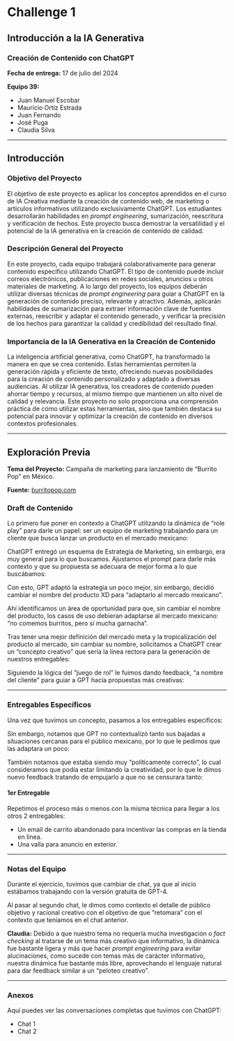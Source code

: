 # Challenge 1

## Introducción a la IA Generativa

### Creación de Contenido con ChatGPT

**Fecha de entrega:** 17 de julio del 2024

**Equipo 39:**
- Juan Manuel Escobar
- Mauricio Ortíz Estrada
- Juan Fernando
- José Puga
- Claudia Silva

---

## Introducción

### Objetivo del Proyecto

El objetivo de este proyecto es aplicar los conceptos aprendidos en el curso de IA Creativa mediante la creación de contenido web, de marketing o artículos informativos utilizando exclusivamente ChatGPT. Los estudiantes desarrollarán habilidades en *prompt engineering*, sumarización, reescritura y verificación de hechos. Este proyecto busca demostrar la versatilidad y el potencial de la IA generativa en la creación de contenido de calidad.

### Descripción General del Proyecto

En este proyecto, cada equipo trabajará colaborativamente para generar contenido específico utilizando ChatGPT. El tipo de contenido puede incluir correos electrónicos, publicaciones en redes sociales, anuncios u otros materiales de marketing. A lo largo del proyecto, los equipos deberán utilizar diversas técnicas de *prompt engineering* para guiar a ChatGPT en la generación de contenido preciso, relevante y atractivo. Además, aplicarán habilidades de sumarización para extraer información clave de fuentes externas, reescribir y adaptar el contenido generado, y verificar la precisión de los hechos para garantizar la calidad y credibilidad del resultado final.

### Importancia de la IA Generativa en la Creación de Contenido

La inteligencia artificial generativa, como ChatGPT, ha transformado la manera en que se crea contenido. Estas herramientas permiten la generación rápida y eficiente de texto, ofreciendo nuevas posibilidades para la creación de contenido personalizado y adaptado a diversas audiencias. Al utilizar IA generativa, los creadores de contenido pueden ahorrar tiempo y recursos, al mismo tiempo que mantienen un alto nivel de calidad y relevancia. Este proyecto no solo proporciona una comprensión práctica de cómo utilizar estas herramientas, sino que también destaca su potencial para innovar y optimizar la creación de contenido en diversos contextos profesionales.

---

## Exploración Previa

**Tema del Proyecto:** Campaña de marketing para lanzamiento de “Burrito Pop” en México.

**Fuente:** [burritopop.com](https://burritopop.com/)

### Draft de Contenido

Lo primero fue poner en contexto a ChatGPT utilizando la dinámica de “role play” para darle un papel: ser un equipo de marketing trabajando para un cliente que busca lanzar un producto en el mercado mexicano:

ChatGPT entregó un esquema de Estrategia de Marketing, sin embargo, era muy general para lo que buscamos. Ajustamos el prompt para darle más contexto y que su propuesta se adecuara de mejor forma a lo que buscábamos:

Con esto, GPT adaptó la estrategia un poco mejor, sin embargo, decidió cambiar el nombre del producto XD para “adaptarlo al mercado mexicano”.

Ahí identificamos un área de oportunidad para que, sin cambiar el nombre del producto, los casos de uso debieran adaptarse al mercado mexicano: “no comemos burritos, pero sí mucha garnacha”.

Tras tener una mejor definición del mercado meta y la tropicalización del producto al mercado, sin cambiar su nombre, solicitamos a ChatGPT crear un “concepto creativo” que sería la línea rectora para la generación de nuestros entregables:

Siguiendo la lógica del “juego de rol” le fuimos dando feedback, “a nombre del cliente” para guiar a GPT hacia propuestas más creativas:

---

### Entregables Específicos

Una vez que tuvimos un concepto, pasamos a los entregables específicos:

Sin embargo, notamos que GPT no contextualizó tanto sus bajadas a situaciones cercanas para el público mexicano, por lo que le pedimos que las adaptara un poco:

También notamos que estaba siendo muy “políticamente correcto”, lo cual consideramos que podía estar limitando la creatividad, por lo que le dimos nuevo feedback tratando de empujarlo a que no se censurara tanto:

#### 1er Entregable

Repetimos el proceso más o menos con la misma técnica para llegar a los otros 2 entregables:

- Un email de carrito abandonado para incentivar las compras en la tienda en línea.
- Una valla para anuncio en exterior.

---

### Notas del Equipo

Durante el ejercicio, tuvimos que cambiar de chat, ya que al inicio estábamos trabajando con la versión gratuita de GPT-4.

Al pasar al segundo chat, le dimos como contexto el detalle de público objetivo y racional creativo con el objetivo de que “retomara” con el contexto que teníamos en el chat anterior.

**Claudia:**
Debido a que nuestro tema no requería mucha investigación o *fact checking* al tratarse de un tema más creativo que informativo, la dinámica fue bastante ligera y más que hacer *prompt engineering* para evitar alucinaciones, como sucede con temas más de carácter informativo, nuestra dinámica fue bastante más libre, aprovechando el lenguaje natural para dar feedback similar a un “peloteo creativo”.

---

### Anexos

Aquí puedes ver las conversaciones completas que tuvimos con ChatGPT:

- Chat 1
- Chat 2
